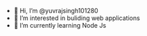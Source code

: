 - 👋 Hi, I’m @yuvrajsingh101280
- 👀 I’m interested in buliding web applications
- 🌱 I’m currently learning Node Js


<!---
yuvrajsingh101280/yuvrajsingh101280 is a ✨ special ✨ repository because its `README.md` (this file) appears on your GitHub profile.
You can click the Preview link to take a look at your changes.
--->
